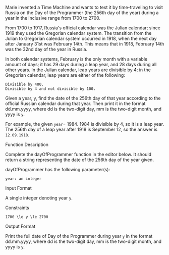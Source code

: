 Marie invented a Time Machine and wants to test it by time-traveling to visit Russia on the Day of the Programmer (the 256th day of the year) during a year in the inclusive range from 1700 to 2700.

From 1700 to 1917, Russia's official calendar was the Julian calendar; since 1919 they used the Gregorian calendar system. The transition from the Julian to Gregorian calendar system occurred in 1918, when the next day after January 31st was February 14th. This means that in 1918, February 14th was the 32nd day of the year in Russia.

In both calendar systems, February is the only month with a variable amount of days; it has 29 days during a leap year, and 28 days during all other years. In the Julian calendar, leap years are divisible by 4; in the Gregorian calendar, leap years are either of the following:

    Divisible by 400.
    Divisible by 4 and not divisible by 100.

Given a year, y, find the date of the 256th day of that year according to the official Russian calendar during that year. Then print it in the format dd.mm.yyyy, where dd is the two-digit day, mm is the two-digit month, and yyyy is `y`.

For example, the given `year`= 1984. 1984 is divisible by 4, so it is a leap year. The 256th day of a leap year after 1918 is September 12, so the answer is `12.09.1918`.

Function Description

Complete the dayOfProgrammer function in the editor below. It should return a string representing the date of the 256th day of the year given.

dayOfProgrammer has the following parameter(s):

    year: an integer

Input Format

A single integer denoting year `y`.

Constraints

    1700 \le y \le 2700

Output Format

Print the full date of Day of the Programmer during year `y`
in the format dd.mm.yyyy, where dd is the two-digit day, mm is the two-digit month, and yyyy is  `y`.